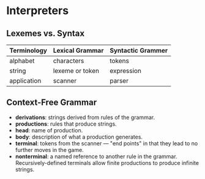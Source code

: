 # Interpreters

## Lexemes vs. Syntax
| Terminology | Lexical Grammar | Syntactic Grammer |
| ----------- | --------------- | ----------------- |
| alphabet    | characters      | tokens            |
| string      | lexeme or token | expression        |
| application | scanner         | parser            |

## Context-Free Grammar
- **derivations**: strings derived from rules of the grammar.
- **productions**: rules that produce strings.
- **head**: name of production.
- **body**: description of what a production generates.
- **terminal**: tokens from the scanner — "end points" in that they lead to no further moves in the game.
- **nonterminal**: a named reference to another rule in the grammar. Recursively-defined terminals allow finite productions to produce infinite strings.
